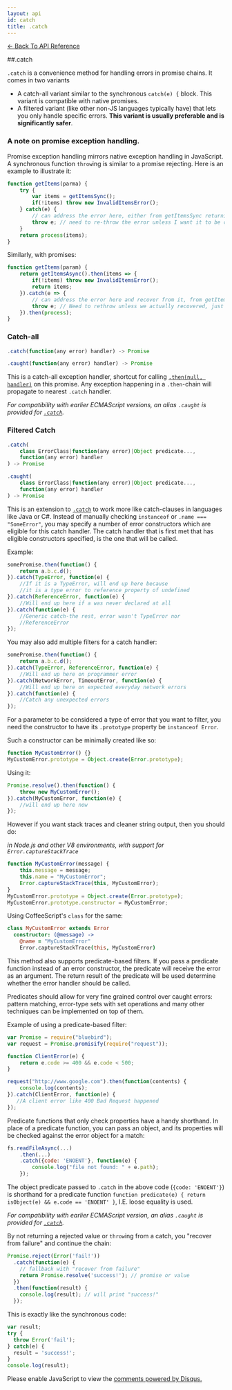 ```yaml
---
layout: api
id: catch
title: .catch
---
```



[← Back To API Reference](/docs/api-reference.html)
<div class="api-code-section"><markdown>
##.catch

`.catch` is a convenience method for handling errors in promise chains. 
It comes in two variants 
 - A catch-all variant similar to the synchronous `catch(e) {` block. This variant is compatible with native promises. 
 - A filtered variant (like other non-JS languages typically have) that lets you only handle specific errors. **This variant is usually preferable and is significantly safer**. 

### A note on promise exception handling.

Promise exception handling mirrors native exception handling in JavaScript. A synchronous function `throw`ing is similar to a promise rejecting. Here is an example to illustrate it:

```js
function getItems(parma) {
    try { 
        var items = getItemsSync();
        if(!items) throw new InvalidItemsError();  
    } catch(e) { 
        // can address the error here, either from getItemsSync returning a falsey value or throwing itself
        throw e; // need to re-throw the error unless I want it to be considered handled. 
    }
    return process(items);
}
```

Similarly, with promises:

```js
function getItems(param) {
    return getItemsAsync().then(items => {
        if(!items) throw new InvalidItemsError(); 
        return items;
    }).catch(e => {
        // can address the error here and recover from it, from getItemsAsync rejects or returns a falsey value
        throw e; // Need to rethrow unless we actually recovered, just like in the synchronous version
    }).then(process);
}
```

### Catch-all

```js
.catch(function(any error) handler) -> Promise
```
```js
.caught(function(any error) handler) -> Promise
```

This is a catch-all exception handler, shortcut for calling [`.then(null, handler)`](.) on this promise. Any exception happening in a `.then`-chain will propagate to nearest `.catch` handler.

*For compatibility with earlier ECMAScript versions, an alias `.caught` is provided for [`.catch`](.).*

### Filtered Catch 

```js
.catch(
    class ErrorClass|function(any error)|Object predicate...,
    function(any error) handler
) -> Promise
```
```js
.caught(
    class ErrorClass|function(any error)|Object predicate...,
    function(any error) handler
) -> Promise
```
This is an extension to [`.catch`](.) to work more like catch-clauses in languages like Java or C#. Instead of manually checking `instanceof` or `.name === "SomeError"`, you may specify a number of error constructors which are eligible for this catch handler. The catch handler that is first met that has eligible constructors specified, is the one that will be called.

Example:

```js
somePromise.then(function() {
    return a.b.c.d();
}).catch(TypeError, function(e) {
    //If it is a TypeError, will end up here because
    //it is a type error to reference property of undefined
}).catch(ReferenceError, function(e) {
    //Will end up here if a was never declared at all
}).catch(function(e) {
    //Generic catch-the rest, error wasn't TypeError nor
    //ReferenceError
});
 ```

You may also add multiple filters for a catch handler:

```js
somePromise.then(function() {
    return a.b.c.d();
}).catch(TypeError, ReferenceError, function(e) {
    //Will end up here on programmer error
}).catch(NetworkError, TimeoutError, function(e) {
    //Will end up here on expected everyday network errors
}).catch(function(e) {
    //Catch any unexpected errors
});
```

For a parameter to be considered a type of error that you want to filter, you need the constructor to have its `.prototype` property be `instanceof Error`.

Such a constructor can be minimally created like so:

```js
function MyCustomError() {}
MyCustomError.prototype = Object.create(Error.prototype);
```

Using it:

```js
Promise.resolve().then(function() {
    throw new MyCustomError();
}).catch(MyCustomError, function(e) {
    //will end up here now
});
```

However if you  want stack traces and cleaner string output, then you should do:

*in Node.js and other V8 environments, with support for `Error.captureStackTrace`*

```js
function MyCustomError(message) {
    this.message = message;
    this.name = "MyCustomError";
    Error.captureStackTrace(this, MyCustomError);
}
MyCustomError.prototype = Object.create(Error.prototype);
MyCustomError.prototype.constructor = MyCustomError;
```

Using CoffeeScript's `class` for the same:

```coffee
class MyCustomError extends Error
  constructor: (@message) ->
    @name = "MyCustomError"
    Error.captureStackTrace(this, MyCustomError)
```

This method also supports predicate-based filters. If you pass a
predicate function instead of an error constructor, the predicate will receive
the error as an argument. The return result of the predicate will be used
determine whether the error handler should be called.

Predicates should allow for very fine grained control over caught errors:
pattern matching, error-type sets with set operations and many other techniques
can be implemented on top of them.

Example of using a predicate-based filter:

```js
var Promise = require("bluebird");
var request = Promise.promisify(require("request"));

function ClientError(e) {
    return e.code >= 400 && e.code < 500;
}

request("http://www.google.com").then(function(contents) {
    console.log(contents);
}).catch(ClientError, function(e) {
   //A client error like 400 Bad Request happened
});
```

Predicate functions that only check properties have a handy shorthand. In place of a predicate function, you can pass an object, and its properties will be checked against the error object for a match:

```js
fs.readFileAsync(...)
    .then(...)
    .catch({code: 'ENOENT'}, function(e) {
        console.log("file not found: " + e.path);
    });
```

The object predicate passed to `.catch` in the above code (`{code: 'ENOENT'}`) is shorthand for a predicate function `function predicate(e) { return isObject(e) && e.code == 'ENOENT' }`, I.E. loose equality is used.

*For compatibility with earlier ECMAScript version, an alias `.caught` is provided for [`.catch`](.).*
</markdown></div>

By not returning a rejected value or `throw`ing from a catch, you "recover from failure" and continue the chain:

```js
Promise.reject(Error('fail!'))
  .catch(function(e) {
    // fallback with "recover from failure"
    return Promise.resolve('success!'); // promise or value
  })
  .then(function(result) {
    console.log(result); // will print "success!"
  });
```

This is exactly like the synchronous code:

```js
var result;
try {
  throw Error('fail');
} catch(e) {
  result = 'success!';
}
console.log(result);
```

<div id="disqus_thread"></div>
<script type="text/javascript">
    var disqus_title = ".catch";
    var disqus_shortname = "bluebirdjs";
    var disqus_identifier = "disqus-id-catch";
    
    (function() {
        var dsq = document.createElement("script"); dsq.type = "text/javascript"; dsq.async = true;
        dsq.src = "//" + disqus_shortname + ".disqus.com/embed.js";
        (document.getElementsByTagName("head")[0] || document.getElementsByTagName("body")[0]).appendChild(dsq);
    })();
</script>
<noscript>Please enable JavaScript to view the <a href="https://disqus.com/?ref_noscript" rel="nofollow">comments powered by Disqus.</a></noscript>
